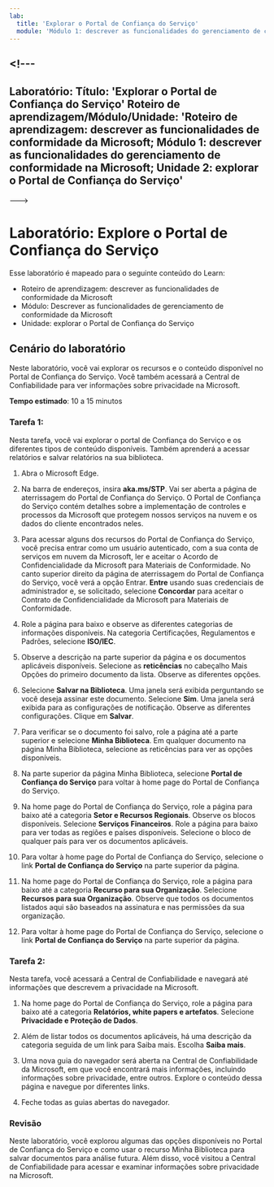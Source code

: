 ```yaml
---
lab:
  title: 'Explorar o Portal de Confiança do Serviço'
  module: 'Módulo 1: descrever as funcionalidades do gerenciamento de conformidade na Microsoft'
---
```


<a name="---"></a><!---
---
Laboratório: Título: 'Explorar o Portal de Confiança do Serviço' Roteiro de aprendizagem/Módulo/Unidade: 'Roteiro de aprendizagem: descrever as funcionalidades de conformidade da Microsoft; Módulo 1: descrever as funcionalidades do gerenciamento de conformidade na Microsoft; Unidade 2: explorar o Portal de Confiança do Serviço'
---
--->

# <a name="lab-explore-the-service-trust-portal"></a>Laboratório: Explore o Portal de Confiança do Serviço

Esse laboratório é mapeado para o seguinte conteúdo do Learn:

- Roteiro de aprendizagem: descrever as funcionalidades de conformidade da Microsoft
- Módulo: Descrever as funcionalidades de gerenciamento de conformidade da Microsoft
- Unidade: explorar o Portal de Confiança do Serviço

## <a name="lab-scenario"></a>Cenário do laboratório

Neste laboratório, você vai explorar os recursos e o conteúdo disponível no Portal de Confiança do Serviço. Você também acessará a Central de Confiabilidade para ver informações sobre privacidade na Microsoft.

**Tempo estimado**: 10 a 15 minutos

### <a name="task-1"></a>Tarefa 1:

Nesta tarefa, você vai explorar o portal de Confiança do Serviço e os diferentes tipos de conteúdo disponíveis. Também aprenderá a acessar relatórios e salvar relatórios na sua biblioteca.

1. Abra o Microsoft Edge.

1. Na barra de endereços, insira **aka.ms/STP**. Vai ser aberta a página de aterrissagem do Portal de Confiança do Serviço. O Portal de Confiança do Serviço contém detalhes sobre a implementação de controles e processos da Microsoft que protegem nossos serviços na nuvem e os dados do cliente encontrados neles.

1. Para acessar alguns dos recursos do Portal de Confiança do Serviço, você precisa entrar como um usuário autenticado, com a sua conta de serviços em nuvem da Microsoft, ler e aceitar o Acordo de Confidencialidade da Microsoft para Materiais de Conformidade. No canto superior direito da página de aterrissagem do Portal de Confiança do Serviço, você verá a opção Entrar.  **Entre** usando suas credenciais de administrador e, se solicitado, selecione **Concordar** para aceitar o Contrato de Confidencialidade da Microsoft para Materiais de Conformidade.

1. Role a página para baixo e observe as diferentes categorias de informações disponíveis. Na categoria Certificações, Regulamentos e Padrões, selecione **ISO/IEC**.

1. Observe a descrição na parte superior da página e os documentos aplicáveis disponíveis.  Selecione as **reticências** no cabeçalho Mais Opções do primeiro documento da lista.  Observe as diferentes opções.

1. Selecione **Salvar na Biblioteca**.  Uma janela será exibida perguntando se você deseja assinar este documento.  Selecione **Sim**. Uma janela será exibida para as configurações de notificação. Observe as diferentes configurações. Clique em **Salvar**.

1. Para verificar se o documento foi salvo, role a página até a parte superior e selecione **Minha Biblioteca**.  Em qualquer documento na página Minha Biblioteca, selecione as reticências para ver as opções disponíveis.

1. Na parte superior da página Minha Biblioteca, selecione **Portal de Confiança do Serviço** para voltar à home page do Portal de Confiança do Serviço.

1. Na home page do Portal de Confiança do Serviço, role a página para baixo até a categoria **Setor e Recursos Regionais**.  Observe os blocos disponíveis.  Selecione **Serviços Financeiros**.  Role a página para baixo para ver todas as regiões e países disponíveis.  Selecione o bloco de qualquer país para ver os documentos aplicáveis.

1. Para voltar à home page do Portal de Confiança do Serviço, selecione o link **Portal de Confiança do Serviço** na parte superior da página.

1. Na home page do Portal de Confiança do Serviço, role a página para baixo até a categoria **Recurso para sua Organização**. Selecione **Recursos para sua Organização**.  Observe que todos os documentos listados aqui são baseados na assinatura e nas permissões da sua organização.

1. Para voltar à home page do Portal de Confiança do Serviço, selecione o link **Portal de Confiança do Serviço** na parte superior da página.

### <a name="task-2"></a>Tarefa 2:

Nesta tarefa, você acessará a Central de Confiabilidade e navegará até informações que descrevem a privacidade na Microsoft.

1. Na home page do Portal de Confiança do Serviço, role a página para baixo até a categoria **Relatórios, white papers e artefatos**. Selecione **Privacidade e Proteção de Dados**.  

1. Além de listar todos os documentos aplicáveis, há uma descrição da categoria seguida de um link para Saiba mais.  Escolha **Saiba mais**.

1. Uma nova guia do navegador será aberta na Central de Confiabilidade da Microsoft, em que você encontrará mais informações, incluindo informações sobre privacidade, entre outros. Explore o conteúdo dessa página e navegue por diferentes links.

1. Feche todas as guias abertas do navegador.

### <a name="review"></a>Revisão

Neste laboratório, você explorou algumas das opções disponíveis no Portal de Confiança do Serviço e como usar o recurso Minha Biblioteca para salvar documentos para análise futura.  Além disso, você visitou a Central de Confiabilidade para acessar e examinar informações sobre privacidade na Microsoft.
